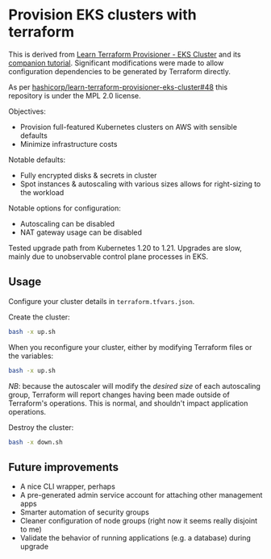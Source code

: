 # Provision EKS clusters with terraform

This is derived from [Learn Terraform Provisioner - EKS Cluster][learn-terraform-eks] and its [companion tutorial][companion].
Significant modifications were made to allow configuration dependencies to be generated by Terraform directly.

As per [hashicorp/learn-terraform-provisioner-eks-cluster#48](https://github.com/hashicorp/learn-terraform-provision-eks-cluster/issues/48) this repository is under the MPL 2.0 license.

Objectives:
- Provision full-featured Kubernetes clusters on AWS with sensible defaults
- Minimize infrastructure costs

Notable defaults:
* Fully encrypted disks & secrets in cluster
* Spot instances & autoscaling with various sizes allows for right-sizing to the workload

Notable options for configuration:
* Autoscaling can be disabled
* NAT gateway usage can be disabled

Tested upgrade path from Kubernetes 1.20 to 1.21.
Upgrades are slow, mainly due to unobservable control plane processes in EKS.

## Usage

Configure your cluster details in `terraform.tfvars.json`.

Create the cluster:

```bash
bash -x up.sh
```

When you reconfigure your cluster, either by modifying Terraform files or the variables:

```bash
bash -x up.sh
```

*NB*: because the autoscaler will modify the _desired size_ of each autoscaling group, Terraform will report changes having been made outside of Terraform's operations. 
This is normal, and shouldn't impact application operations.

Destroy the cluster:

```bash
bash -x down.sh
```

## Future improvements

- A nice CLI wrapper, perhaps
- A pre-generated admin service account for attaching other management apps
- Smarter automation of security groups
- Cleaner configuration of node groups (right now it seems really disjoint to me)
- Validate the behavior of running applications (e.g. a database) during upgrade

[learn-terraform-eks]: https://github.com/hashicorp/learn-terraform-provision-eks-cluster "learn-terraform-provisioner-eks-cluster"
[companion]: https://learn.hashicorp.com/terraform/kubernetes/provision-eks-cluster "Provision an EKS Cluster learn guide"